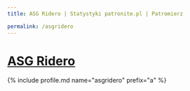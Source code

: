 ```yaml
---
title: ASG Ridero | Statystyki patronite.pl | Patromierz

permalink: /asgridero
---
```


# [ASG Ridero](https://patronite.pl/asgridero)

{% include profile.md name="asgridero" prefix="a" %}

